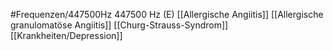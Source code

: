 #Frequenzen/447500Hz
447500 Hz (E)
[[Allergische Angiitis]]
[[Allergische granulomatöse Angiitis]]
[[Churg-Strauss-Syndrom]]
[[Krankheiten/Depression]]